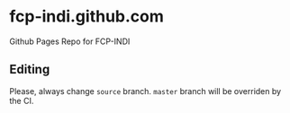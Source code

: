 # fcp-indi.github.com

Github Pages Repo for FCP-INDI

## Editing

Please, always change `source` branch. `master` branch will be overriden by the CI.
